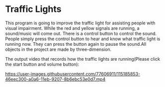 # Traffic Lights
This program is going to improve the traffic light for assisting people with visual impairment.
While the red and yellow signals are running, a sound/music will come out. There is a control 
button to control the sound. People simply press the control button to hear and know what traffic 
light is running now. They can press the button again to pause the sound.All objects in the project
are made by three-dimension. 

The output video that records how the traffic lights are running(Please click the start button and volume button): 

https://user-images.githubusercontent.com/77606911/115185853-46eec300-a0a6-11eb-9207-8b6ebc53e0d7.mp4


